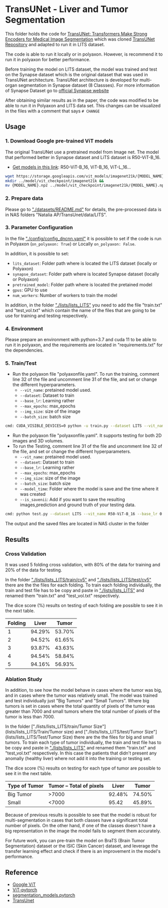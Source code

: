 # TransUNet - Liver and Tumor Segmentation

This folder holds the code for [TransUNet: Transformers Make Strong Encoders for Medical Image Segmentation](https://arxiv.org/pdf/2102.04306.pdf) which was cloned [TransUNet Repository](https://github.com/Beckschen/TransUNet) and adapted to run it in LITS dataset.

The code is able to run it locally or in polyaxon. However, is recommend it to run it in polyaxon for better performance.

Before training the model on LITS dataset, the model was trained and test on the Synapse dataset which is the original dataset that was used in TransUNet architecture. TransUNet architecture is developed for multi-organ segmentation in Synapse dataset (8 Classses). For more information of Synapse Dataset go to [official Synapse website](https://www.synapse.org/#!Synapse:syn3193805/wiki/)

After obtaining similar results as in the paper, the code was modified to be able to run it in Polyaxon and LITS data set. This changes can be visualized in the files with a comment that says `# CHANGE`

## Usage

### 1. Download Google pre-trained ViT models

The original TransUNet use a pretrained model from Image net. The model that performed better in Synapse dataset and LiTS dataset is R50-ViT-B_16. 
* [Get models in this link](https://console.cloud.google.com/storage/vit_models/): R50-ViT-B_16, ViT-B_16, ViT-L_16...
```bash
wget https://storage.googleapis.com/vit_models/imagenet21k/{MODEL_NAME}.npz &&
mkdir ../model/vit_checkpoint/imagenet21k &&
mv {MODEL_NAME}.npz ../model/vit_checkpoint/imagenet21k/{MODEL_NAME}.npz
```

### 2. Prepare data

Please go to ["./datasets/README.md"](datasets/README.md) for details, the pre-processed data is in NAS folders "Natalia AP/TransUnet/data/LITS".

### 3. Parameter Configuration

In the file ["./config/config_dncnn.yaml"](config) it is possible to set if the code is run in Polyaxon (`on_polyaxon: True`) or Locally `on_polyaxon: False`.

In addition, it is possible to set:
- `lits_dataset`: Folder path where is located the LITS dataset (locally or Polyaxon)
- `synapse_dataset`: Folder path where is located Synapse dataset (locally or Polyaxon)
- `pretrained_model`: Folder path where is located the pretained model
- `gpus`: GPU to use
- `num_workers`: Number of workers to train the model

In addition, in the folder ["./lists/lists_LITS"](lists/lists_LITS) you need to add the file "train.txt" and "test_vol.txt" which contain the name of the files that are going to be use for training and testing respectively.

### 4. Environment

Please prepare an environment with python=3.7 and cuda 11 to be able to run it in polyaxon, and the requirements are located in "requirements.txt" for the dependencies.


### 5. Train/Test

- Run the polyaxon file "polyaxonfile.yaml". To run the training, comment line 32 of the file and uncomment line 31 of the file, and set or change the different hyperparameters.
    - `--vit_name`: pretained model used.
    - `--dataset`: Dataset to train
    - `--base_lr`: Learning rather
    - `--max_epochs`: max_epochs
    - `--img_size`: size of the image
    - `--batch_size`: batch size

```bash
cmd: CUDA_VISIBLE_DEVICES=0 python -u train.py --dataset LITS --vit_name R50-ViT-B_16 --base_lr 0.01 --max_epochs 15 --img_size 256 --batch_size 20
```
- Run the polyaxon file "polyaxonfile.yaml". It supports testing for both 2D images and 3D volumes. 
- To run the Testing, comment line 31 of the file and uncomment line 32 of the file, and set or change the different hyperparameters.
    - `--vit_name`: pretained model used.
    - `--dataset`: Dataset to train
    - `--base_lr`: Learning rather
    - `--max_epochs`: max_epochs
    - `--img_size`: size of the image
    - `--batch_size`: batch size
    - `--model_time`: Folder where the model is save and the time where it was created
    - `--is_savenii`: Add if you want to save the resulting images,prediction and ground truth of your testing data.

```bash
cmd: python test.py --dataset LITS --vit_name R50-ViT-B_16 --base_lr 0.01 --max_epochs 15 --img_size 256 --batch_size 20 --model_time 20230321_07_32_54 --is_savenii
```
The output and the saved files are located in NAS cluster in the folder

## Results

### Cross Validation

It was used 5 folding cross validation, with 80% of the data for training and 20% of the data for testing.

In the folder ["./lists/lists_LITS/train/cv5"](lists/lists_LITS/Train/cv5) and ["./lists/lists_LITS/test/cv5"](lists/lists_LITS/Test/cv5) there are the the files for each folding. To train each folding individually, the train and test file has to be copy and paste in ["./lists/lists_LITS"](lists/lists_LITS) and renamed them "train.txt" and "test_vol.txt" respectively.

The dice score (%) results on testing of each folding are possible to see it in the next table.

| Folding | Liver | Tumor|
| ------ | ------ |------|
|1|    94.29%    | 53.70%|
|2|     94.52%|61.65%|
|3|93.87%|43.63%|
|4| 94.54%| 58.84%|
|5| 94.16%|56.93%|

### Ablation Study

In addition, to see how the model behave in cases where the tumor was big, and in cases where the tumor was relatively small. The model was trained and test individually just "Big Tumors" and "Small Tumors". Where big tumors is set in cases where the total quantity of pixels of the tumor was greater than 7000 and small tumors where the total number of pixels of the tumor is less than 7000. 

In the folder ["./lists/lists_LITS/train/Tumor Size"](lists/lists_LITS/Train/Tumor size) and ["./lists/lists_LITS/test/Tumor Size"](lists/lists_LITS/Test/Tumor Size) there are the the files for big and small tumors. To train each type of tumor individually, the train and test file has to be copy and paste in ["./lists/lists_LITS"](lists/lists_LITS) and renamed them "train.txt" and "test_vol.txt" respectively. In this case the patients that didn't present any anomally (healthy liver) where not add it into the training or testing set.

The dice score (%) results on testing for each type of tumor are possible to see it in the next table.

| Type of Tumor|Tumor – Total of pixels | Liver | Tumor|
| ------ | ------ |------|------|
|Big Tumor|>7000| 92.48%   | 74.50%|
|Small| <7000|95.42|45.89%|

Because of previous results is possible to see that the model is robust for multi-segmentation in cases that both classes have a significant total number of pixels. On the other hand, if one of the classes doesn't have a big representation in the image the model fails to segment them accurately.


For future work, you can pre-train the model on BraTS (Brain Tumor Segmentation) dataset or the ISIC (Skin Cancer) dataset, and leverage the transfer learning effect and check if there is an improvement in the model's performance.

## Reference
* [Google ViT](https://github.com/google-research/vision_transformer)
* [ViT-pytorch](https://github.com/jeonsworld/ViT-pytorch)
* [segmentation_models.pytorch](https://github.com/qubvel/segmentation_models.pytorch)
* [TransUnet](https://github.com/Beckschen/TransUNet)

